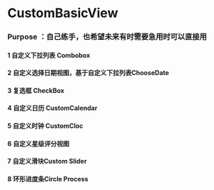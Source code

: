 CustomBasicView
================

### Purpose ：自己练手，也希望未来有时需要急用时可以直接用

#### 1 自定义下拉列表 Combobox 
#### 2 自定义选择日期视图，基于自定义下拉列表ChooseDate  
#### 3 复选框 CheckBox
#### 4 自定义日历 CustomCalendar
#### 5 自定义时钟 CustomCloc
#### 6 自定义星级评分视图
#### 7 自定义滑块Custom Slider 
#### 8 环形进度条Circle Process   
